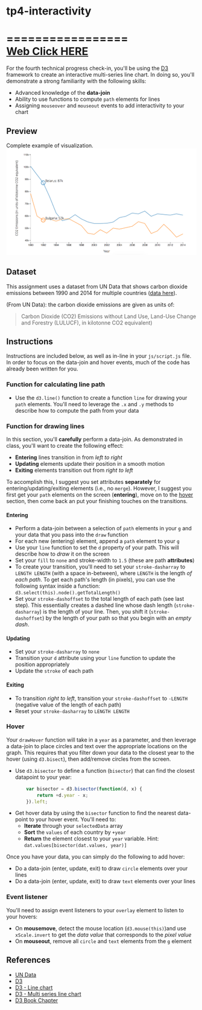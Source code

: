 # tp4-interactivity
=================  
[Web Click HERE](http://sunho0301.github.io)  
=================  




For the fourth technical progress check-in, you'll be using the [D3](https://d3js.org/) framework to create an interactive multi-series line chart. In doing so, you'll demonstrate a strong familiarity with the following skills:

- Advanced knowledge of the **data-join**
- Ability to use functions to compute `path` elements for lines
- Assigning `mouseover` and `mouseout` events to add interactivity to your chart

## Preview
Complete example of visualization.
![Complete example](./imgs/complete-example.png)

## Dataset
This assignment uses a dataset from UN Data that shows carbon dioxide emissions between 1990 and 2014 for multiple countries ([data here](http://data.un.org/Data.aspx?d=GHG&f=seriesID:CO2)).

(From UN Data): the carbon dioxide emissions are given as units of:
> Carbon Dioxide (CO2) Emissions without Land Use, Land-Use Change and Forestry (LULUCF), in kilotonne CO2 equivalent)

## Instructions
Instructions are included below, as well as in-line in your `js/script.js` file. In order to focus on the data-join and hover events, much of the code has already been written for you.

### Function for calculating line path
- Use the `d3.line()` function to create a function `line` for drawing your `path` elements. You'll need to leverage the `.x` and `.y` methods to describe how to compute the path from your data

### Function for drawing lines
In this section, you'll **carefully** perform a data-join. As demonstrated in class, you'll want to create the following effect:

- **Entering** lines transition in from _left to right_
- **Updating** elements update their position in a smooth motion
- **Exiting** elements transition out from _right to left_

To accomplish this, I suggest you set attributes **separately** for entering/updating/exiting elements (i.e., no `merge`). However, I suggest you first get your `path` elements on the screen (**entering**), move on to the [hover](#hover) section, then come back an put your finishing touches on the transitions.

#### Entering
- Perform a data-join between a selection of `path` elements in your `g` and your data that you pass into the `draw` function
- For each new (entering) element, append a `path` element to your `g`
- Use your `line` function to set the `d` property of your path. This will describe how to _draw_ it on the screen
- Set your `fill` to `none` and stroke-width to  `1.5` (these are path **attributes**)
- To create your transition, you'll need to set your `stroke-dasharray` to `LENGTH LENGTH` (with a space in-between), where `LENGTH` is the length _of each path_. To get each path's length (in pixels), you can use the following syntax inside a function:
    `d3.select(this).node().getTotalLength()`
- Set your `stroke-dashoffset` to the total length of each path (see last step). This essentially creates a dashed line whose dash length (`stroke-dasharray`) is the length of your line. Then, you shift it (`stroke-dashoffset`) by the length of your path so that you begin with an _empty dash_.

#### Updating

- Set your `stroke-dasharray` to `none`
- Transition your `d` attribute using your `line` function to update the position appropriately
- Update the `stroke` of each path

#### Exiting

- To transition _right to left_, transition your `stroke-dashoffset` to `-LENGTH` (negative value of the length of each path)
- Reset your `stroke-dasharray` to `LENGTH LENGTH`

### Hover
Your `drawHover` function will take in a `year` as a parameter, and then leverage a data-join to place circles and text over the appropriate locations on the graph. This requires that you filter down your data to the closest year to the hover (using `d3.bisect`), then add/remove circles from the screen. 

- Use `d3.bisector` to define a function (`bisector`) that can find the closest datapoint to your year: 
    ```javascript
        var bisector = d3.bisector(function(d, x) {
            return +d.year - x;
        }).left;
    ```
- Get hover data by using the `bisector` function to find the nearest data-point to your hover event. You'll need to: 
    - **Iterate** through your `selectedData` array
    - **Sort** the `values` of each country by `+year`
    - **Return** the element closest to your `year` variable. Hint:
        `dat.values[bisector(dat.values, year)]`

Once you have your data, you can simply do the following to add hover:
- Do a data-join (enter, update, exit) to draw `circle` elements over your lines
- Do a data-join (enter, update, exit) to draw `text` elements over your lines

### Event listener
You'll need to assign event listeners to your `overlay` element to listen to your hovers:

- On **mousemove**, detect the mouse location (`d3.mouse(this)`)and use `xScale.invert` to get the _data value_ that corresponds to the _pixel value_
- On **mouseout**, remove all `circle` and `text` elements from the `g` element

## References
- [UN Data](http://data.un.org/Data.aspx?d=GHG&f=seriesID:CO2)
- [D3](https://d3js.org/)
- [D3 - Line chart](https://bl.ocks.org/mbostock/3883245)
- [D3 - Multi series line chart](https://bl.ocks.org/mbostock/3884955)
- [D3 Book Chapter](https://info474-s17.github.io/book/introduction-to-d3-js.html)
